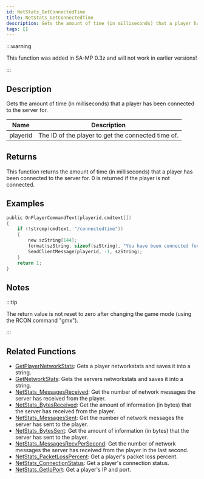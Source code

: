 ```yaml
---
id: NetStats_GetConnectedTime
title: NetStats_GetConnectedTime
description: Gets the amount of time (in milliseconds) that a player has been connected to the server for.
tags: []
---
```


:::warning

This function was added in SA-MP 0.3z and will not work in earlier versions!

:::

## Description

Gets the amount of time (in milliseconds) that a player has been connected to the server for.

| Name     | Description                                        |
| -------- | -------------------------------------------------- |
| playerid | The ID of the player to get the connected time of. |

## Returns

This function returns the amount of time (in milliseconds) that a player has been connected to the server for. 0 is returned if the player is not connected.

## Examples

```c
public OnPlayerCommandText(playerid,cmdtext[])
{
    if (!strcmp(cmdtext, "/connectedtime"))
    {
        new szString[144];
        format(szString, sizeof(szString), "You have been connected for %i milliseconds.", NetStats_GetConnectedTime(playerid));
        SendClientMessage(playerid, -1, szString);
    }
    return 1;
}
```

## Notes

:::tip

The return value is not reset to zero after changing the game mode (using the RCON command "gmx").

:::

## Related Functions

- [GetPlayerNetworkStats](GetPlayerNetworkStats.md): Gets a player networkstats and saves it into a string.
- [GetNetworkStats](GetNetworkStats.md): Gets the servers networkstats and saves it into a string.
- [NetStats_MessagesReceived](NetStats_MessagesReceived.md): Get the number of network messages the server has received from the player.
- [NetStats_BytesReceived](NetStats_BytesReceived.md): Get the amount of information (in bytes) that the server has received from the player.
- [NetStats_MessagesSent](NetStats_MessagesSent): Get the number of network messages the server has sent to the player.
- [NetStats_BytesSent](NetStats_BytesSent.md): Get the amount of information (in bytes) that the server has sent to the player.
- [NetStats_MessagesRecvPerSecond](NetStats_MessagesRecvPerSecond.md): Get the number of network messages the server has received from the player in the last second.
- [NetStats_PacketLossPercent](NetStats_PacketLossPercent.md): Get a player's packet loss percent.
- [NetStats_ConnectionStatus](NetStats_ConnectionStatus.md): Get a player's connection status.
- [NetStats_GetIpPort](NetStats_GetIpPort.md): Get a player's IP and port.
